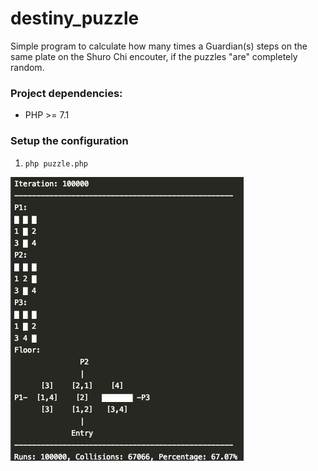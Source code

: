 # destiny_puzzle
Simple program to calculate how many times a Guardian(s) steps on the same plate on the Shuro Chi encouter, if the puzzles "are" completely random.

### Project dependencies:

* PHP >= 7.1

### Setup the configuration

1. `php puzzle.php`

![Output](https://github.com/seg7/destiny_puzzle/blob/master/output.png?raw=true)
